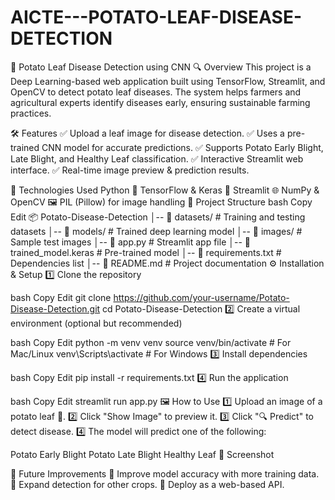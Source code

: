 # AICTE---POTATO-LEAF-DISEASE-DETECTION

🍂 Potato Leaf Disease Detection using CNN
🔍 Overview
This project is a Deep Learning-based web application built using TensorFlow, Streamlit, and OpenCV to detect potato leaf diseases. The system helps farmers and agricultural experts identify diseases early, ensuring sustainable farming practices.

🛠 Features
✅ Upload a leaf image for disease detection.
✅ Uses a pre-trained CNN model for accurate predictions.
✅ Supports Potato Early Blight, Late Blight, and Healthy Leaf classification.
✅ Interactive Streamlit web interface.
✅ Real-time image preview & prediction results.

📌 Technologies Used
Python 🐍
TensorFlow & Keras 🧠
Streamlit 🌐
NumPy & OpenCV 🖼
PIL (Pillow) for image handling
📂 Project Structure
bash
Copy
Edit
📦 Potato-Disease-Detection
│-- 📂 datasets/           # Training and testing datasets
│-- 📂 models/             # Trained deep learning model
│-- 📂 images/             # Sample test images
│-- 📝 app.py              # Streamlit app file
│-- 📝 trained_model.keras # Pre-trained model
│-- 📝 requirements.txt    # Dependencies list
│-- 📝 README.md           # Project documentation
⚙️ Installation & Setup
1️⃣ Clone the repository

bash
Copy
Edit
git clone https://github.com/your-username/Potato-Disease-Detection.git
cd Potato-Disease-Detection
2️⃣ Create a virtual environment (optional but recommended)

bash
Copy
Edit
python -m venv venv
source venv/bin/activate  # For Mac/Linux
venv\Scripts\activate     # For Windows
3️⃣ Install dependencies

bash
Copy
Edit
pip install -r requirements.txt
4️⃣ Run the application

bash
Copy
Edit
streamlit run app.py
🖼 How to Use
1️⃣ Upload an image of a potato leaf 🍂.
2️⃣ Click "Show Image" to preview it.
3️⃣ Click "🔍 Predict" to detect disease.
4️⃣ The model will predict one of the following:

Potato Early Blight
Potato Late Blight
Healthy Leaf
📸 Screenshot

📢 Future Improvements
🔹 Improve model accuracy with more training data.
🔹 Expand detection for other crops.
🔹 Deploy as a web-based API.

